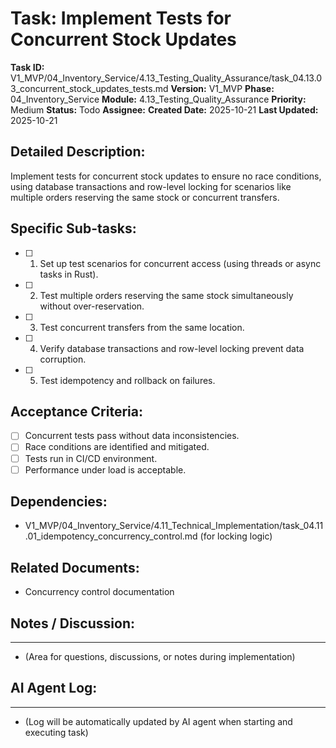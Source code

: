 # Task: Implement Tests for Concurrent Stock Updates

**Task ID:** V1_MVP/04_Inventory_Service/4.13_Testing_Quality_Assurance/task_04.13.03_concurrent_stock_updates_tests.md
**Version:** V1_MVP
**Phase:** 04_Inventory_Service
**Module:** 4.13_Testing_Quality_Assurance
**Priority:** Medium
**Status:** Todo
**Assignee:**
**Created Date:** 2025-10-21
**Last Updated:** 2025-10-21

## Detailed Description:
Implement tests for concurrent stock updates to ensure no race conditions, using database transactions and row-level locking for scenarios like multiple orders reserving the same stock or concurrent transfers.

## Specific Sub-tasks:
- [ ] 1. Set up test scenarios for concurrent access (using threads or async tasks in Rust).
- [ ] 2. Test multiple orders reserving the same stock simultaneously without over-reservation.
- [ ] 3. Test concurrent transfers from the same location.
- [ ] 4. Verify database transactions and row-level locking prevent data corruption.
- [ ] 5. Test idempotency and rollback on failures.

## Acceptance Criteria:
- [ ] Concurrent tests pass without data inconsistencies.
- [ ] Race conditions are identified and mitigated.
- [ ] Tests run in CI/CD environment.
- [ ] Performance under load is acceptable.

## Dependencies:
* V1_MVP/04_Inventory_Service/4.11_Technical_Implementation/task_04.11.01_idempotency_concurrency_control.md (for locking logic)

## Related Documents:
* Concurrency control documentation

## Notes / Discussion:
---
* (Area for questions, discussions, or notes during implementation)

## AI Agent Log:
---
* (Log will be automatically updated by AI agent when starting and executing task)
